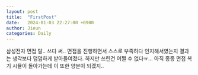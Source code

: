 ```yaml
---
layout: post
title:  "FirstPost"
date:   2024-01-03 22:27:00 +0900
author: Jieun
categories: Daily
---
```


삼성전자 면접 탈..
쓰다 써..
면접을 진행하면서 스스로 부족하다 인지해서였는지
결과는 생각보다 덤덤하게 받아들여졌다.
하지만 쓰린건 어쩔 수 없다ㅠ...
아직 종종 면접 복기 시뮬이 돌아가는데
이 또한 양분이 되겠지..
